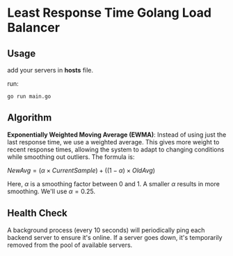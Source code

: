 # Least Response Time Golang Load Balancer

## Usage
add your servers in **hosts** file.

run:
```shell
go run main.go
```

## Algorithm

**Exponentially Weighted Moving Average (EWMA)**: Instead of using just the last response time, we use a weighted average. This gives more weight to recent response times, allowing the system to adapt to changing conditions while smoothing out outliers. The formula is:

$NewAvg = (\alpha \times CurrentSample) + ((1-\alpha) \times OldAvg)$

Here, $\alpha$ is a smoothing factor between 0 and 1. A smaller $\alpha$ results in more smoothing. We'll use $\alpha=0.25$.

## Health Check
A background process (every 10 seconds) will periodically ping each backend server to ensure it's online. If a server goes down, it's temporarily removed from the pool of available servers.